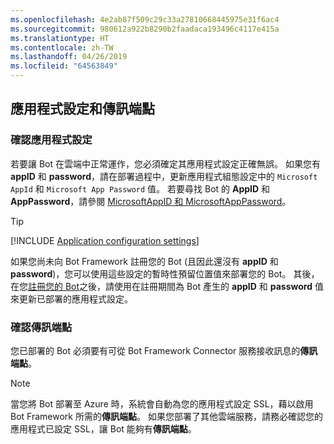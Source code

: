 ```yaml
---
ms.openlocfilehash: 4e2ab87f509c29c33a27810668445975e31f6ac4
ms.sourcegitcommit: 980612a922b8290b2faadaca193496c4117e415a
ms.translationtype: HT
ms.contentlocale: zh-TW
ms.lasthandoff: 04/26/2019
ms.locfileid: "64563849"
---
```

## <a name="application-settings-and-messaging-endpoint"></a>應用程式設定和傳訊端點

### <a name="verify-application-settings"></a>確認應用程式設定

若要讓 Bot 在雲端中正常運作，您必須確定其應用程式設定正確無誤。 如果您有 **appID** 和 **password**，請在部署過程中，更新應用程式組態設定中的 `Microsoft AppId` 和 `Microsoft App Password` 值。 若要尋找 Bot 的 **AppID** 和 **AppPassword**，請參閱 [MicrosoftAppID 和 MicrosoftAppPassword](~/bot-service-manage-overview.md#microsoftappid-and-microsoftapppassword)。

> [!TIP]
> [!INCLUDE [Application configuration settings](~/includes/snippet-tip-bot-config-settings.md)]

如果您尚未向 Bot Framework 註冊您的 Bot (且因此還沒有 **appID** 和 **password**)，您可以使用這些設定的暫時性預留位置值來部署您的 Bot。
其後，在您[註冊您的 Bot](~/bot-service-quickstart-registration.md)之後，請使用在註冊期間為 Bot 產生的 **appID** 和 **password** 值來更新已部署的應用程式設定。

### <a id="messagingEndpoint"></a>確認傳訊端點

您已部署的 Bot 必須要有可從 Bot Framework Connector 服務接收訊息的**傳訊端點**。

> [!NOTE]
> 當您將 Bot 部署至 Azure 時，系統會自動為您的應用程式設定 SSL，藉以啟用 Bot Framework 所需的**傳訊端點**。
> 如果您部署了其他雲端服務，請務必確認您的應用程式已設定 SSL，讓 Bot 能夠有**傳訊端點**。
